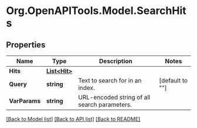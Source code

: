 # Org.OpenAPITools.Model.SearchHits

## Properties

Name | Type | Description | Notes
------------ | ------------- | ------------- | -------------
**Hits** | [**List&lt;Hit&gt;**](Hit.md) |  | 
**Query** | **string** | Text to search for in an index. | [default to ""]
**VarParams** | **string** | URL-encoded string of all search parameters. | 

[[Back to Model list]](../README.md#documentation-for-models) [[Back to API list]](../README.md#documentation-for-api-endpoints) [[Back to README]](../README.md)


